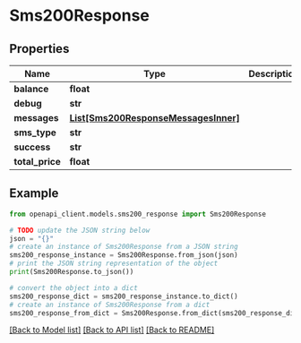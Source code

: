 # Sms200Response


## Properties

Name | Type | Description | Notes
------------ | ------------- | ------------- | -------------
**balance** | **float** |  | [optional] 
**debug** | **str** |  | [optional] 
**messages** | [**List[Sms200ResponseMessagesInner]**](Sms200ResponseMessagesInner.md) |  | [optional] 
**sms_type** | **str** |  | [optional] 
**success** | **str** |  | [optional] 
**total_price** | **float** |  | [optional] 

## Example

```python
from openapi_client.models.sms200_response import Sms200Response

# TODO update the JSON string below
json = "{}"
# create an instance of Sms200Response from a JSON string
sms200_response_instance = Sms200Response.from_json(json)
# print the JSON string representation of the object
print(Sms200Response.to_json())

# convert the object into a dict
sms200_response_dict = sms200_response_instance.to_dict()
# create an instance of Sms200Response from a dict
sms200_response_from_dict = Sms200Response.from_dict(sms200_response_dict)
```
[[Back to Model list]](../README.md#documentation-for-models) [[Back to API list]](../README.md#documentation-for-api-endpoints) [[Back to README]](../README.md)


